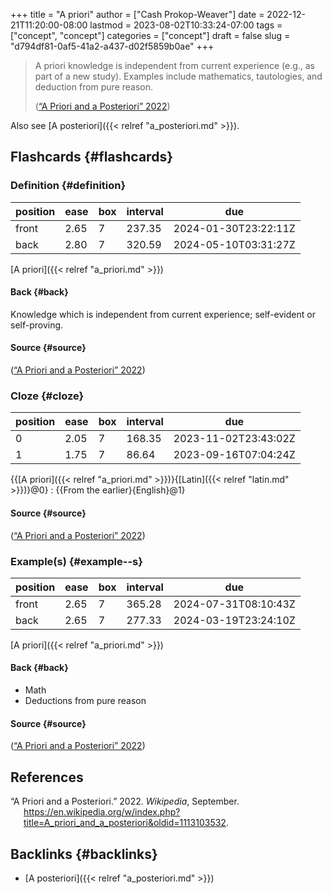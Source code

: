 +++
title = "A priori"
author = ["Cash Prokop-Weaver"]
date = 2022-12-21T11:20:00-08:00
lastmod = 2023-08-02T10:33:24-07:00
tags = ["concept", "concept"]
categories = ["concept"]
draft = false
slug = "d794df81-0af5-41a2-a437-d02f5859b0ae"
+++

> A priori knowledge is independent from current experience (e.g., as part of a new study). Examples include mathematics, tautologies, and deduction from pure reason.
>
> (<a href="#citeproc_bib_item_1">“A Priori and a Posteriori” 2022</a>)

Also see [A posteriori]({{< relref "a_posteriori.md" >}}).


## Flashcards {#flashcards}


### Definition {#definition}

| position | ease | box | interval | due                  |
|----------|------|-----|----------|----------------------|
| front    | 2.65 | 7   | 237.35   | 2024-01-30T23:22:11Z |
| back     | 2.80 | 7   | 320.59   | 2024-05-10T03:31:27Z |

[A priori]({{< relref "a_priori.md" >}})


#### Back {#back}

Knowledge which is independent from current experience; self-evident or self-proving.


#### Source {#source}

(<a href="#citeproc_bib_item_1">“A Priori and a Posteriori” 2022</a>)


### Cloze {#cloze}

| position | ease | box | interval | due                  |
|----------|------|-----|----------|----------------------|
| 0        | 2.05 | 7   | 168.35   | 2023-11-02T23:43:02Z |
| 1        | 1.75 | 7   | 86.64    | 2023-09-16T07:04:24Z |

{{[A priori]({{< relref "a_priori.md" >}})}{[Latin]({{< relref "latin.md" >}})}@0} : {{From the earlier}{English}@1}


#### Source {#source}

(<a href="#citeproc_bib_item_1">“A Priori and a Posteriori” 2022</a>)


### Example(s) {#example--s}

| position | ease | box | interval | due                  |
|----------|------|-----|----------|----------------------|
| front    | 2.65 | 7   | 365.28   | 2024-07-31T08:10:43Z |
| back     | 2.65 | 7   | 277.33   | 2024-03-19T23:24:10Z |

[A priori]({{< relref "a_priori.md" >}})


#### Back {#back}

-   Math
-   Deductions from pure reason


#### Source {#source}

(<a href="#citeproc_bib_item_1">“A Priori and a Posteriori” 2022</a>)

## References

<style>.csl-entry{text-indent: -1.5em; margin-left: 1.5em;}</style><div class="csl-bib-body">
  <div class="csl-entry"><a id="citeproc_bib_item_1"></a>“A Priori and a Posteriori.” 2022. <i>Wikipedia</i>, September. <a href="https://en.wikipedia.org/w/index.php?title=A_priori_and_a_posteriori&oldid=1113103532">https://en.wikipedia.org/w/index.php?title=A_priori_and_a_posteriori&#38;oldid=1113103532</a>.</div>
</div>


## Backlinks {#backlinks}

-   [A posteriori]({{< relref "a_posteriori.md" >}})
